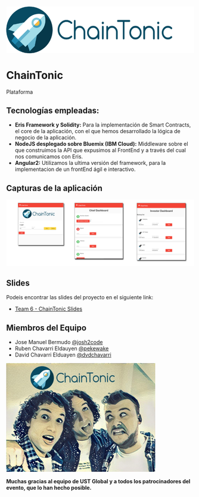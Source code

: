 
![ChainTonic](docs/chaintonic-logo.png)

# ChainTonic
Plataforma 

## Tecnologías empleadas:

* **Eris Framework y Solidity:** Para la implementación de Smart Contracts, el core de la aplicación, con el que hemos desarrollado la lógica de negocio de la aplicación.  
* **NodeJS desplegado sobre Bluemix (IBM Cloud):** Middleware sobre el que construimos la API que expusimos al FrontEnd y a través del cual nos comunicamos con Eris.  
* **Angular2:** Utilizamos la ultima versión del framework, para la implementacion de un frontEnd ágil e interactivo.

## Capturas de la aplicación

![ChainTonic](docs/snapshots.png)

## Slides

Podeis encontrar las slides del proyecto en el siguiente link:
* [Team 6 - ChainTonic Slides](docs/ChainTonic.pdf)

## Miembros del Equipo

* Jose Manuel Bermudo [@josh2code](https://twitter.com/josh2code)
* Ruben Chavarri Eldauyen [@pekewake](https://twitter.com/pekewake)
* David Chavarri Elduayen [@dvdchavarri](https://twitter.com/dvdchavarri)

<img src="docs/groupPicture.jpg" width="400">

**Muchas gracias al equipo de UST Global y a todos los patrocinadores del evento, que lo han hecho posible.**
